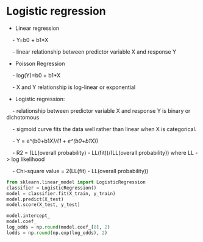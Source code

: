   
# Logistic regression

- Linear regression

    - Y=b0 + b1*X

    - linear relationship between predictor variable X and response Y

- Poisson Regression

    - log(Y)=b0 + b1*X

    - X and Y relationship is log-linear or exponential

- Logistic regression:

    - relationship between predictor variable X and response Y is binary or dichotomous

    - sigmoid curve fits the data well rather than linear when X is categorical.

    - Y = e^(b0+b1*X)/(1 + e^(b0+b1*X))

    - R2 = (LL(overall probability) - LL(fit))/(LL(overall probability)) where LL -> log likelihood

    - Chi-square value = 2(LL(fit) - LL(overall probability))




```python
from sklearn.linear_model import LogisticRegression
classifier = LogisticRegression()
model = classifier.fit(X_train, y_train)
model.predict(X_test)
model.score(X_test, y_test)

model.intercept_
model.coef_
log_odds = np.round(model.coef_[0], 2)
lodds = np.round(np.exp(log_odds), 2)
```

